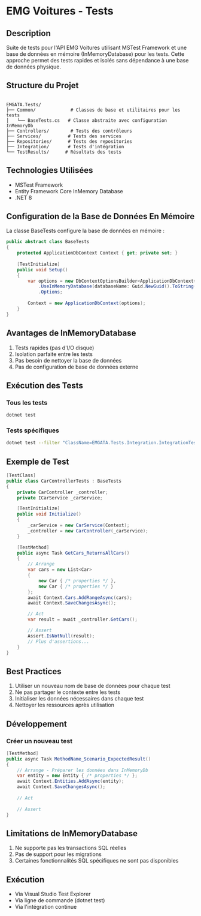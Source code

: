 # EMG Voitures - Tests

## Description
Suite de tests pour l'API EMG Voitures utilisant MSTest Framework et une base de données en mémoire (InMemoryDatabase) pour les tests. Cette approche permet des tests rapides et isolés sans dépendance à une base de données physique.

## Structure du Projet
```

EMGATA.Tests/
├── Common/             # Classes de base et utilitaires pour les tests
│   └── BaseTests.cs   # Classe abstraite avec configuration InMemoryDb
├── Controllers/        # Tests des contrôleurs
├── Services/          # Tests des services
├── Repositories/      # Tests des repositories
├── Integration/       # Tests d'intégration
└── TestResults/      # Résultats des tests

```

## Technologies Utilisées
- MSTest Framework
- Entity Framework Core InMemory Database
- .NET 8

## Configuration de la Base de Données En Mémoire
La classe BaseTests configure la base de données en mémoire :

```csharp
public abstract class BaseTests
{
    protected ApplicationDbContext Context { get; private set; }
    
    [TestInitialize]
    public void Setup()
    {
        var options = new DbContextOptionsBuilder<ApplicationDbContext>()
            .UseInMemoryDatabase(databaseName: Guid.NewGuid().ToString())
            .Options;
            
        Context = new ApplicationDbContext(options);
    }
}
```

## Avantages de InMemoryDatabase

1. Tests rapides (pas d'I/O disque)
2. Isolation parfaite entre les tests
3. Pas besoin de nettoyer la base de données
4. Pas de configuration de base de données externe

## Exécution des Tests

### Tous les tests

```bash
dotnet test
```

### Tests spécifiques

```bash
dotnet test --filter "ClassName=EMGATA.Tests.Integration.IntegrationTests"
```

## Exemple de Test

```csharp
[TestClass]
public class CarControllerTests : BaseTests
{
    private CarController _controller;
    private ICarService _carService;

    [TestInitialize]
    public void Initialize()
    {
        _carService = new CarService(Context);
        _controller = new CarController(_carService);
    }

    [TestMethod]
    public async Task GetCars_ReturnsAllCars()
    {
        // Arrange
        var cars = new List<Car>
        {
            new Car { /* properties */ },
            new Car { /* properties */ }
        };
        await Context.Cars.AddRangeAsync(cars);
        await Context.SaveChangesAsync();

        // Act
        var result = await _controller.GetCars();

        // Assert
        Assert.IsNotNull(result);
        // Plus d'assertions...
    }
}
```

## Best Practices

1. Utiliser un nouveau nom de base de données pour chaque test
2. Ne pas partager le contexte entre les tests
3. Initialiser les données nécessaires dans chaque test
4. Nettoyer les ressources après utilisation

## Développement

### Créer un nouveau test

```csharp
[TestMethod]
public async Task MethodName_Scenario_ExpectedResult()
{
    // Arrange - Préparer les données dans InMemoryDb
    var entity = new Entity { /* properties */ };
    await Context.Entities.AddAsync(entity);
    await Context.SaveChangesAsync();
    
    // Act
    
    // Assert
}
```

## Limitations de InMemoryDatabase

1. Ne supporte pas les transactions SQL réelles
2. Pas de support pour les migrations
3. Certaines fonctionnalités SQL spécifiques ne sont pas disponibles

## Exécution

- Via Visual Studio Test Explorer
- Via ligne de commande (dotnet test)
- Via l'intégration continue
